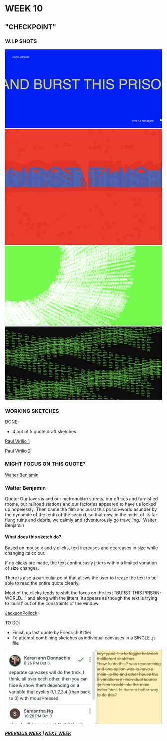 # WEEK 10 

## "CHECKPOINT"

### W.I.P SHOTS 
<img src="burst.png">
<img src="wbtrails.png">
<img src="greentrails.png">
<img src="waves.png">

### WORKING SKETCHES

DONE: 
- 4 out of 5 quote draft sketches

[Paul Virilio 1](https://samanthangsy.github.io/codewords/Weekly%20Diary/11/PaulVirilio1/)

[Paul Virilio 2](https://samanthangsy.github.io/codewords/Weekly%20Diary/11/PaulVirilio2/)

### MIGHT FOCUS ON THIS QUOTE? 

[Walter Benjamin](https://samanthangsy.github.io/codewords/Weekly%20Diary/11/WalterBenjamin/)

### Walter Benjamin

Quote: 
Our taverns and our metropolitan streets, our offices and furnished rooms, our railroad stations and our factories appeared to have us locked up hopelessly. Then came the film and burst this prison-world asunder by the dynamite of the tenth of the second, so that now, in the midst of its far-flung ruins and debris, we calmly and adventurously go travelling. 
-Walter Benjamin 

#### What does this sketch do? 

Based on mouse x and y clicks, text increases and decreases in size while changing its colour. 

If no clicks are made, the text continuously jitters within a limited variation of size changes. 

There is also a particular point that allows the user to freeze the text to be able to read the entire quote clearly. 

Most of the clicks tends to shift the focus on the text “BURST THIS PRISON-WORLD…” and along with the jitters, it appears as though the text is trying to ‘burst’ out of the constraints of the window. 

[JacksonPollock](https://samanthangsy.github.io/codewords/Weekly%20Diary/11/JacksonPollock/)


TO DO: 
- Finish up last quote by Friedrich Kittler
- To attempt combining sketches as individual canvases in a SINGLE .js file 

<img src="karens comment.png">


##### [PREVIOUS WEEK](https://samanthangsy.github.io/codewords/Weekly%20Diary/09/)  |  [NEXT WEEK](https://samanthangsy.github.io/codewords/Weekly%20Diary/11/)
